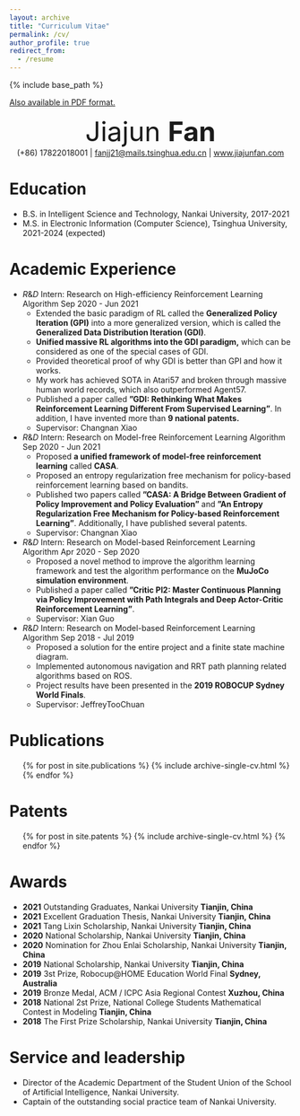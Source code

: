 ```yaml
---
layout: archive
title: "Curriculum Vitae"
permalink: /cv/
author_profile: true
redirect_from:
  - /resume
---
```


{% include base_path %}

[Also available in PDF format.](https://jiajunfanthu.github.io/files/CV.pdf)

<center><font  size=7 >Jiajun <b>Fan</b> </font></center>

<center>
     (+86) 17822018001 | <a href="mailto:fanjj21@mails.tsinghua.edu.cn">fanjj21@mails.tsinghua.edu.cn</a> | <a href="https://www.jiajunfan.com">www.jiajunfan.com</a>
</center>



Education
======
* B.S. in Intelligent Science and Technology, Nankai University, 2017-2021
* M.S. in Electronic Information (Computer Science), Tsinghua University, 2021-2024 (expected)

Academic Experience
======
* $R \& D$ Intern: Research on High-efficiency Reinforcement Learning Algorithm	Sep 2020 - Jun 2021
  * Extended the basic paradigm of RL called the **Generalized Policy Iteration (GPI)** into a more generalized version, which is called the **Generalized Data Distribution Iteration (GDI)**.
  * **Unified massive RL algorithms into the GDI paradigm,** which can be considered as one of the special cases of GDI.
  * Provided theoretical proof of why GDI is better than GPI and how it works.
  * My work has achieved SOTA in Atari57 and broken through massive human world records, which also outperformed Agent57.
  * Published a paper called  **”GDI: Rethinking What Makes Reinforcement Learning Different From Supervised Learning”**.  In addition, I have invented more than **9 national patents.**
  * Supervisor: Changnan Xiao 
* $R \& D$ Intern: Research on Model-free Reinforcement Learning Algorithm	Sep 2020 - Jun 2021
  * Proposed **a unified framework of model-free reinforcement learning** called **CASA**.
  * Proposed an entropy regularization free mechanism for policy-based reinforcement learning based on bandits.
  * Published two papers called **”CASA: A Bridge Between Gradient of Policy Improvement and Policy Evaluation”** and **”An Entropy Regularization Free Mechanism for Policy-based Reinforcement Learning”**.  Additionally, I have published several patents.
  * Supervisor: Changnan Xiao 
* $R \& D$​ Intern: Research on Model-based Reinforcement Learning Algorithm	Apr 2020 - Sep 2020
  * Proposed a novel method to improve the algorithm learning framework and test the algorithm performance on the **MuJoCo simulation environment**.
  * Published a paper called **”Critic PI2: Master Continuous Planning via Policy Improvement with Path Integrals and Deep Actor-Critic Reinforcement Learning”**.
  * Supervisor: Xian Guo
* $R \& D$ Intern: Research on Model-based Reinforcement Learning Algorithm	Sep 2018 - Jul 2019
  * Proposed a solution for the entire project and a finite state machine diagram.
  * Implemented autonomous navigation and RRT path planning related algorithms based on ROS.
  * Project results have been presented in the **2019 ROBOCUP Sydney World Finals**.
  * Supervisor: JeffreyTooChuan



Publications
======
  <ul>{% for post in site.publications %}
    {% include archive-single-cv.html %}
  {% endfor %}</ul>

Patents
======
  <ul>{% for post in site.patents %}
    {% include archive-single-cv.html %}
  {% endfor %}</ul>

Awards
======

* **2021** Outstanding Graduates, Nankai University																									 **Tianjin, China**
* **2021** Excellent Graduation Thesis, Nankai University																							**Tianjin, China**
* **2021** Tang Lixin Scholarship, Nankai University 																							         **Tianjin, China**
* **2020** National Scholarship, Nankai University 																							             **Tianjin, China**
* **2020** Nomination for Zhou Enlai Scholarship, Nankai University 																		**Tianjin, China**
* **2019** National Scholarship, Nankai University 																							             **Tianjin, China**
* **2019** 3st Prize, Robocup@HOME Education World Final 																					   **Sydney, Australia**
* **2019** Bronze Medal, ACM / ICPC Asia Regional Contest 																						**Xuzhou, China**
* **2018** National 2st Prize, National College Students Mathematical Contest in Modeling                                   **Tianjin, China**
* **2018** The First Prize Scholarship, Nankai University 																							   **Tianjin, China**


Service and leadership
======

* Director of the Academic Department of the Student Union of the School of Artificial Intelligence, Nankai University.
* Captain of the outstanding social practice team of Nankai University.

